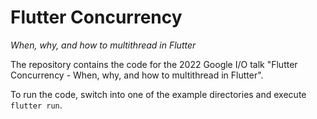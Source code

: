 # Flutter Concurrency

*When, why, and how to multithread in Flutter*

The repository contains the code for the 2022 Google I/O talk "Flutter
Concurrency - When, why, and how to multithread in Flutter".

To run the code, switch into one of the example directories and execute `flutter run`.
